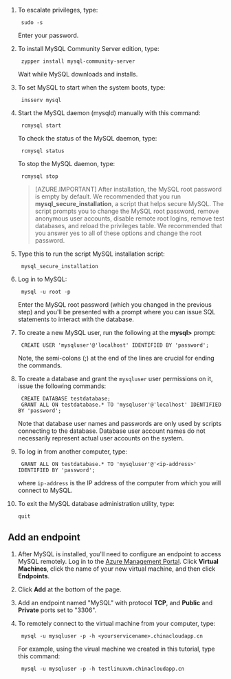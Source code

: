
1. To escalate privileges, type:

		sudo -s

	Enter your password.

2. To install MySQL Community Server edition, type:

		zypper install mysql-community-server

	Wait while MySQL downloads and installs.

3. To set MySQL to start when the system boots, type:

		insserv mysql

4. Start the MySQL daemon (mysqld) manually with this command:

		rcmysql start

	To check the status of the MySQL daemon, type:

		rcmysql status

	To stop the MySQL daemon, type:

		rcmysql stop

	> [AZURE.IMPORTANT] After installation, the MySQL root password is empty by default. We recommended that you run **mysql\_secure_installation**, a script that helps secure MySQL. The script prompts you to change the MySQL root password, remove anonymous user accounts, disable remote root logins, remove test databases, and reload the privileges table. We recommended that you answer yes to all of these options and change the root password.

5. Type this to run the script MySQL installation script:

		mysql_secure_installation

6. Log in to MySQL:

		mysql -u root -p

	Enter the MySQL root password (which you changed in the previous step) and you'll be presented with a prompt where you can issue SQL statements to interact with the database.

7. To create a new MySQL user, run the following at the **mysql>** prompt:

		CREATE USER 'mysqluser'@'localhost' IDENTIFIED BY 'password';

	Note, the semi-colons (;) at the end of the lines are crucial for ending the commands.

8. To create a database and grant the `mysqluser` user permissions on it, issue the following commands:

		CREATE DATABASE testdatabase;
		GRANT ALL ON testdatabase.* TO 'mysqluser'@'localhost' IDENTIFIED BY 'password';

	Note that database user names and passwords are only used by scripts connecting to the database.  Database user account names do not necessarily represent actual user accounts on the system.

9. To log in from another computer, type:

		GRANT ALL ON testdatabase.* TO 'mysqluser'@'<ip-address>' IDENTIFIED BY 'password';

	where `ip-address` is the IP address of the computer from which you will connect to MySQL.

10. To exit the MySQL database administration utility, type:

		quit
		
## Add an endpoint

1. After MySQL is installed, you'll need to configure an endpoint to access MySQL remotely. Log in to the [Azure  Management Portal][AzurePortal]. Click **Virtual Machines**, click the name of your new virtual machine, and then click **Endpoints**.

2. Click **Add** at the bottom of the page.


3. Add an endpoint named "MySQL" with protocol **TCP**, and **Public** and **Private** ports set to "3306".

4. To remotely connect to the virtual machine from your computer, type:

		mysql -u mysqluser -p -h <yourservicename>.chinacloudapp.cn

	For example, using the virual machine we created in this tutorial, type this command:

		mysql -u mysqluser -p -h testlinuxvm.chinacloudapp.cn

[MySQLDocs]: http://dev.mysql.com/doc/
[AzurePortal]: http://manage.windowsazure.cn

[Image9]: ./media/install-and-run-mysql-on-opensuse-vm/LinuxVmAddEndpointMySQL.png

